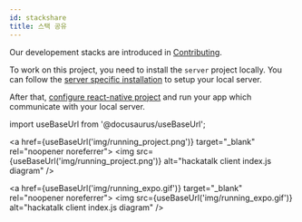 ```yaml
---
id: stackshare
title: 스택 공유
---
```


Our developement stacks are introduced in [Contributing](https://github.com/dooboolab/hackatalk/blob/master/CONTRIBUTING.md).

To work on this project, you need to install the `server` project locally. You can follow the [server specific installation](https://github.com/dooboolab/hackatalk/blob/master/CONTRIBUTING.md#installation---server-specific) to setup your local server.

After that, [configure react-native project](https://github.com/dooboolab/hackatalk/blob/master/CONTRIBUTING.md#installation---client-specific) and run your app which communicate with your local server.

import useBaseUrl from '@docusaurus/useBaseUrl';

<a href={useBaseUrl('img/running_project.png')} target="_blank" rel="noopener noreferrer">
  <img src={useBaseUrl('img/running_project.png')} alt="hackatalk client index.js diagram" />
</a>

<a href={useBaseUrl('img/running_expo.gif')} target="_blank" rel="noopener noreferrer">
  <img src={useBaseUrl('img/running_expo.gif')} alt="hackatalk client index.js diagram" />
</a>
